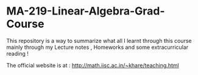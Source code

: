 # MA-219-Linear-Algebra-Grad-Course
This repository is a way to summarize what all I learnt through this course mainly through my Lecture notes , Homeworks and some extracurricular reading !

The official website is at : http://math.iisc.ac.in/~khare/teaching.html

